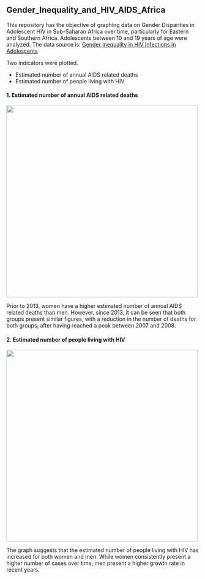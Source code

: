 ## Gender_Inequality_and_HIV_AIDS_Africa

This repository has the objective of graphing data on Gender Disparities in Adolescent HIV in Sub-Saharan Africa over time, particularly for Eastern and Southern Africa. Adolescents between 10 and 19 years of age were analyzed. The data source is: [Gender Inequality in HIV Infections in Adolescents](https://data.world/makeovermonday/2021w2)

Two indicators were plotted.
 * Estimated number of annual AIDS related deaths
 * Estimated number of people living with HIV

#### 1\. **Estimated number of annual AIDS related deaths**
<img src="https://drive.google.com/uc?export=view&id=1-2r2rSFzMxbBTx1SOtD3TWgWZbAX6PZr" width="500" />

Prior to 2013, women have a higher estimated number of annual AIDS related deaths than men. However, since 2013, it can be seen that both groups present similar figures, with a reduction in the number of deaths for both groups, after having reached a peak between 2007 and 2008. 

#### 2\. **Estimated number of people living with HIV**
<img src="https://drive.google.com/uc?export=view&id=1-4vfXmeRKLkU52j85S19I9mbmptvb3bf" width="500" />

The graph suggests that the estimated number of people living with HIV has increased for both women and men. While women consistently present a higher number of cases over time, men present a higher growth rate in recent years.
